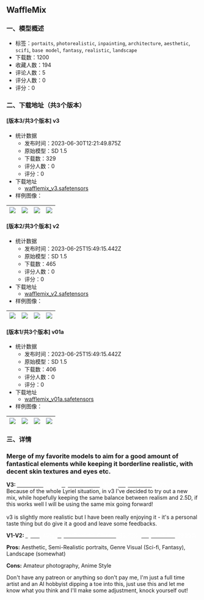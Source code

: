 ## WaffleMix
### 一、模型概述

- 标签：`portaits`, `photorealistic`, `inpainting`, `architecture`, `aesthetic`, `scifi`, `base model`, `fantasy`, `realistic`, `landscape`
- 下载数：1200
- 收藏人数：194
- 评论人数：5
- 评分人数：0
- 评分：0

### 二、下载地址（共3个版本）

#### [版本3/共3个版本] v3

- 统计数据
  - 发布时间：2023-06-30T12:21:49.875Z
  - 原始模型：SD 1.5
  - 下载数：329
  - 评分人数：0
  - 评分：0
- 下载地址
  - [wafflemix_v3.safetensors](https://civitai.com/api/download/models/103875)
- 样例图像：

| <img src="https://image.civitai.com/xG1nkqKTMzGDvpLrqFT7WA/83bcb368-8d43-43b6-a10f-bc12f7691645/width=450/1346015.jpeg" /> | <img src="https://image.civitai.com/xG1nkqKTMzGDvpLrqFT7WA/ce3acc5d-32c0-48a6-aff1-4ebff4ae8539/width=450/1345991.jpeg" /> | <img src="https://image.civitai.com/xG1nkqKTMzGDvpLrqFT7WA/5e30d094-96b9-4342-904c-7da32cdb77fd/width=450/1285757.jpeg" /> | <img src="https://image.civitai.com/xG1nkqKTMzGDvpLrqFT7WA/440434a0-1988-49b2-b40f-b1f40905625d/width=450/1346379.jpeg" /> |
| ---- | ---- | ---- | ---- |

#### [版本2/共3个版本] v2

- 统计数据
  - 发布时间：2023-06-25T15:49:15.442Z
  - 原始模型：SD 1.5
  - 下载数：465
  - 评分人数：0
  - 评分：0
- 下载地址
  - [wafflemix_v2.safetensors](https://civitai.com/api/download/models/91705)
- 样例图像：

| <img src="https://image.civitai.com/xG1nkqKTMzGDvpLrqFT7WA/e04f281e-e1ed-433a-8eaa-5701f5e8bf67/width=450/1074462.jpeg" /> | <img src="https://image.civitai.com/xG1nkqKTMzGDvpLrqFT7WA/2db70f42-f784-446e-9962-bcce66cada2d/width=450/1074464.jpeg" /> | <img src="https://image.civitai.com/xG1nkqKTMzGDvpLrqFT7WA/925bc42b-ef2f-4f2e-8c0e-4e6782912c7c/width=450/1074463.jpeg" /> | <img src="https://image.civitai.com/xG1nkqKTMzGDvpLrqFT7WA/dd61caac-7ade-4088-85f4-f35ea7df54e2/width=450/1078453.jpeg" /> |
| ---- | ---- | ---- | ---- |

#### [版本1/共3个版本] v01a

- 统计数据
  - 发布时间：2023-06-25T15:49:15.442Z
  - 原始模型：SD 1.5
  - 下载数：406
  - 评分人数：0
  - 评分：0
- 下载地址
  - [wafflemix_v01a.safetensors](https://civitai.com/api/download/models/87802)
- 样例图像：

| <img src="https://image.civitai.com/xG1nkqKTMzGDvpLrqFT7WA/5f432ae3-bcca-4bae-8352-d4be4cb65ec5/width=450/1010906.jpeg" /> | <img src="https://image.civitai.com/xG1nkqKTMzGDvpLrqFT7WA/03169df8-d7f7-4f6c-a280-0d1ea2f064fa/width=450/1015509.jpeg" /> | <img src="https://image.civitai.com/xG1nkqKTMzGDvpLrqFT7WA/fada2b6b-8dc3-48dc-b831-1be2cddb856e/width=450/1015409.jpeg" /> | <img src="https://image.civitai.com/xG1nkqKTMzGDvpLrqFT7WA/b6df3fb3-68b9-44b3-a52c-19bbfef1751b/width=450/1012059.jpeg" /> |
| ---- | ---- | ---- | ---- |


### 三、详情
<h3 id="heading-6">Merge of my favorite models to aim for a good amount of fantastical elements while keeping it borderline realistic, with decent skin textures and eyes etc.</h3><p></p><p><strong>V3: </strong><a target="_blank" rel="ugc" href="https://civitai.com/models/79754/reliberate"><strong><span style="color:rgb(255, 255, 255)">Reliberate</span></strong></a><strong><span style="color:rgb(255, 255, 255)">: 50%, </span></strong><a target="_blank" rel="ugc" href="https://civitai.com/models/15003/cyberrealistic"><strong><span style="color:rgb(255, 255, 255)">CyberRealistic</span></strong></a><strong><span style="color:rgb(255, 255, 255)">: 30%, </span></strong><a target="_blank" rel="ugc" href="https://civitai.com/models/56967?modelVersionId=89855"><strong><span style="color:rgb(255, 255, 255)">majicMIX lux</span></strong></a><strong><span style="color:rgb(255, 255, 255)">: 20%</span></strong><br />Because of the whole Lyriel situation, in v3 I've decided to try out a new mix, while hopefully keeping the same balance between realism and 2.5D, if this works well I will be using the same mix going forward!<br /><br />v3 is slightly more realistic but I have been really enjoying it - it's a personal taste thing but do give it a good and leave some feedbacks.</p><p></p><p><strong>V1-V2: </strong><a target="_blank" rel="ugc" href="https://civitai.com/models/22922?modelVersionId=72396"><strong><span style="color:rgb(255, 255, 255)">Lyriel</span></strong></a><span style="color:rgb(255, 255, 255)">: 45%, </span><a target="_blank" rel="ugc" href="https://civitai.com/models/71185/cyberrealistic-classic"><strong><span style="color:rgb(255, 255, 255)">CyberRealistic Classic</span></strong></a><span style="color:rgb(255, 255, 255)">: 35.75%, </span><a target="_blank" rel="ugc" href="https://civitai.com/models/56967?modelVersionId=89855"><strong><span style="color:rgb(255, 255, 255)">majicMIX lux</span></strong></a><span style="color:rgb(255, 255, 255)">: 19.25%</span></p><p><strong>Pros:</strong> Aesthetic, Semi-Realistic portraits, Genre Visual (Sci-fi, Fantasy), Landscape (somewhat)</p><p><strong>Cons:</strong> Amateur photography, Anime Style</p><p></p><p>Don't have any patreon or anything so don't pay me, I'm just a full time artist and an AI hobbyist dipping a toe into this, just use this and let me know what you think and I'll make some adjustment, knock yourself out!</p>
